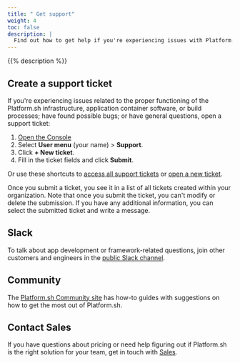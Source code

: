 ```yaml
---
title: " Get support"
weight: 4
toc: false
description: |
  Find out how to get help if you're experiencing issues with Platform.sh.
---
```


{{% description %}}

## Create a support ticket

If you're experiencing issues related to
the proper functioning of the Platform.sh infrastructure, application container software, or build processes;
have found possible bugs; or have general questions,
open a support ticket:

1. [Open the Console](https://console.platform.sh/)
2. Select **User menu** (your name) > **Support**.
3. Click **+ New ticket**.
4. Fill in the ticket fields and click **Submit**.

Or use these shortcuts to [access all support tickets](https://console.platform.sh/-/users/~/tickets)
or [open a new ticket](https://console.platform.sh/-/users/~/tickets/open).

Once you submit a ticket, you see it in a list of all tickets created within your organization.
Note that once you submit the ticket, you can't modify or delete the submission.
If you have any additional information, you can select the submitted ticket and write a message.

## Slack

To talk about app development or framework-related questions,
join other customers and engineers in the [public Slack channel](https://chat.platform.sh/).

## Community

The [Platform.sh Community site](https://community.platform.sh/) has how-to guides with suggestions
on how to get the most out of Platform.sh.

## Contact Sales

If you have questions about pricing or need help figuring out if Platform.sh is the right solution for your team,
get in touch with [Sales](https://platform.sh/contact/).
